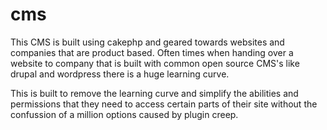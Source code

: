 cms
===

This CMS is built using cakephp and geared towards websites and companies that are product based.   Often times when handing over a website to company that is built with common open source CMS's like drupal and wordpress there is a huge learning curve.  

This is built to remove the learning curve and simplify the abilities and permissions that they need to access certain parts of their site without the confussion of a million options caused by plugin creep.    
